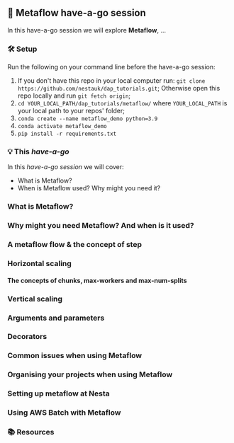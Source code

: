 
## 🛫 Metaflow have-a-go session

In this have-a-go session we will explore **Metaflow**, ...
### 🛠️ Setup

Run the following on your command line before the have-a-go session:
1. If you don't have this repo in your local computer run: `git clone https://github.com/nestauk/dap_tutorials.git`; Otherwise open this repo locally and run `git fetch origin`;
2. `cd YOUR_LOCAL_PATH/dap_tutorials/metaflow/` where `YOUR_LOCAL_PATH` is your local path to your repos' folder;
2. `conda create --name metaflow_demo python=3.9`
3. `conda activate metaflow_demo`
4. `pip install -r requirements.txt`

### 💡 This *have-a-go*

In this *have-a-go session* we will cover:
- What is Metaflow?
- When is Metaflow used? Why might you need it?


### What is Metaflow?

### Why might you need Metaflow? And when is it used?

### A metaflow flow & the concept of step

### Horizontal scaling

#### The concepts of chunks, max-workers and max-num-splits

### Vertical scaling

### Arguments and parameters

### Decorators

### Common issues when using Metaflow

### Organising your projects when using Metaflow

### Setting up metaflow at Nesta

### Using AWS Batch with Metaflow

### 📚 Resources

